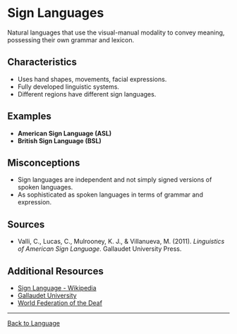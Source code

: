 # Sign Languages

Natural languages that use the visual-manual modality to convey meaning, possessing their own grammar and lexicon.

## Characteristics

- Uses hand shapes, movements, facial expressions.
- Fully developed linguistic systems.
- Different regions have different sign languages.

## Examples

- **American Sign Language (ASL)**
- **British Sign Language (BSL)**

## Misconceptions

- Sign languages are independent and not simply signed versions of spoken languages.
- As sophisticated as spoken languages in terms of grammar and expression.

## Sources

- Valli, C., Lucas, C., Mulrooney, K. J., & Villanueva, M. (2011). *Linguistics of American Sign Language*. Gallaudet University Press.

## Additional Resources

- [Sign Language - Wikipedia](https://en.wikipedia.org/wiki/Sign_language)
- [Gallaudet University](https://www.gallaudet.edu/)
- [World Federation of the Deaf](https://wfdeaf.org/)

---

[Back to Language](README.md)
